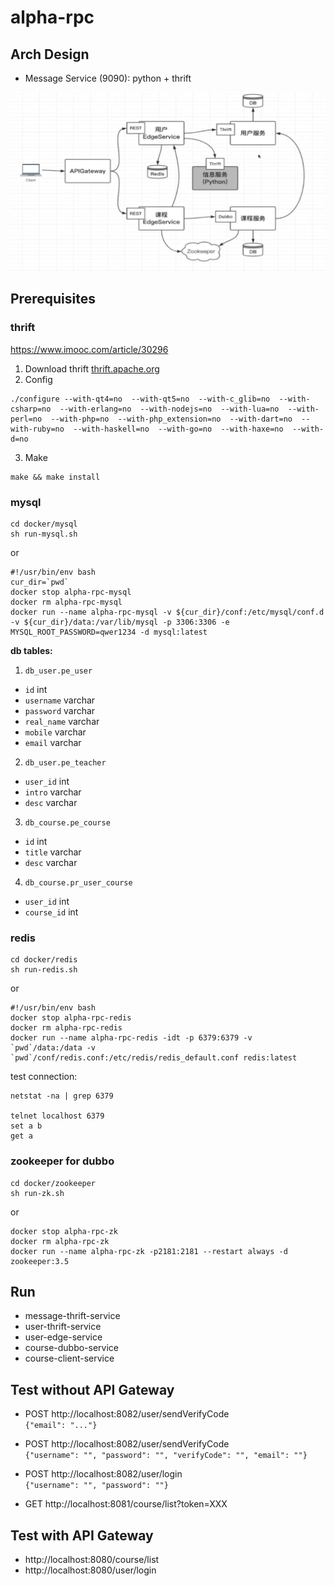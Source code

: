 # alpha-rpc

## Arch Design
- Message Service (9090): python + thrift

![arch](arch.png)


## Prerequisites

### thrift
https://www.imooc.com/article/30296

1. Download thrift [thrift.apache.org](http://thrift.apache.org)
2. Config
```
./configure --with-qt4=no  --with-qt5=no  --with-c_glib=no  --with-csharp=no  --with-erlang=no  --with-nodejs=no  --with-lua=no  --with-perl=no  --with-php=no  --with-php_extension=no  --with-dart=no  --with-ruby=no  --with-haskell=no  --with-go=no  --with-haxe=no  --with-d=no
```
3. Make
```
make && make install
```


### mysql
```
cd docker/mysql
sh run-mysql.sh
```

or 

```
#!/usr/bin/env bash
cur_dir=`pwd`
docker stop alpha-rpc-mysql
docker rm alpha-rpc-mysql
docker run --name alpha-rpc-mysql -v ${cur_dir}/conf:/etc/mysql/conf.d -v ${cur_dir}/data:/var/lib/mysql -p 3306:3306 -e MYSQL_ROOT_PASSWORD=qwer1234 -d mysql:latest
```

**db tables:**  

1. `db_user.pe_user`   
- `id` int
- `username` varchar
- `password` varchar
- `real_name` varchar
- `mobile` varchar
- `email` varchar

2. `db_user.pe_teacher`
- `user_id` int
- `intro` varchar
- `desc` varchar

3. `db_course.pe_course`
- `id` int
- `title` varchar
- `desc` varchar

4. `db_course.pr_user_course`
- `user_id` int
- `course_id` int

### redis
```
cd docker/redis
sh run-redis.sh
```

or 

```
#!/usr/bin/env bash
docker stop alpha-rpc-redis
docker rm alpha-rpc-redis
docker run --name alpha-rpc-redis -idt -p 6379:6379 -v `pwd`/data:/data -v `pwd`/conf/redis.conf:/etc/redis/redis_default.conf redis:latest
```

test connection:
```
netstat -na | grep 6379

telnet localhost 6379
set a b
get a
```

### zookeeper for dubbo

```
cd docker/zookeeper
sh run-zk.sh
```

or 

```
docker stop alpha-rpc-zk
docker rm alpha-rpc-zk
docker run --name alpha-rpc-zk -p2181:2181 --restart always -d zookeeper:3.5
```


## Run
- message-thrift-service
- user-thrift-service
- user-edge-service
- course-dubbo-service
- course-client-service

## Test without API Gateway
- POST http://localhost:8082/user/sendVerifyCode  
`{"email": "..."} `

- POST http://localhost:8082/user/sendVerifyCode  
`{"username": "", "password": "", "verifyCode": "", "email": ""}` 

- POST http://localhost:8082/user/login  
`{"username": "", "password": ""}`

- GET http://localhost:8081/course/list?token=XXX

## Test with API Gateway

- http://localhost:8080/course/list
- http://localhost:8080/user/login
